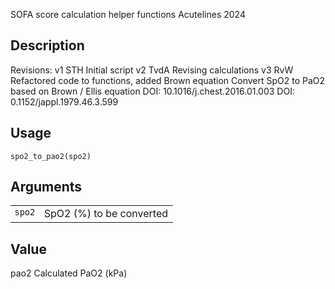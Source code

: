 

SOFA score calculation helper functions Acutelines 2024

## Description

Revisions: v1 STH Initial script v2 TvdA Revising calculations v3 RvW
Refactored code to functions, added Brown equation Convert SpO2 to PaO2
based on Brown / Ellis equation DOI: 10.1016/j.chest.2016.01.003 DOI:
0.1152/jappl.1979.46.3.599

## Usage

<pre><code class='language-R'>spo2_to_pao2(spo2)
</code></pre>

## Arguments

<table>
<tr>
<td style="white-space: nowrap; font-family: monospace; vertical-align: top">
<code id="spo2_to_pao2_:_spo2">spo2</code>
</td>
<td>
SpO2 (%) to be converted
</td>
</tr>
</table>

## Value

pao2 Calculated PaO2 (kPa)
